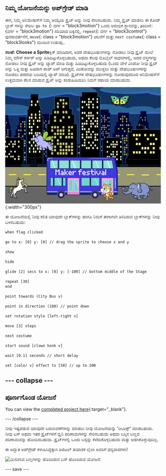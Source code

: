 ## ನಿಮ್ಮ ಯೋಜನೆಯನ್ನು ಅಪ್‌ಗ್ರೇಡ್ ಮಾಡಿ

ಈಗ, ನಿಮ್ಮ ಅನಿಮೇಷನ್‌ಗೆ ನಿಮ್ಮ ಆಯ್ಕೆಯ ಸ್ಪ್ರೈಟ್ ಅನ್ನು ನೀವು ಸೇರಿಸಬಹುದು. ನಿಮ್ಮ ಸ್ಪ್ರೈಟ್ ಮಾಡಲು ಈ ಕೋಡ್ ಬ್ಲಾಕ್ ಗಳನ್ನು ಸೇರಿಸಿ: `go to `{: ವರ್ಗ = "block3motion"} ಒಂದು ಆರಂಭಿಕ ಸ್ಥಾನವನ್ನು, ` point `: {ವರ್ಗ = "block3motion"} ಸರಿಯಾದ ದಿಕ್ಕಿನಲ್ಲಿ, `repeat`{: ವರ್ಗ = "block3control"} ಪುನರಾವರ್ತೆನೆಗೆ, `move`{: class = "block3motion"} ಚಲನೆಗೆ ಮತ್ತು `next costume`{: class = "block3looks"} ಮುಂದಿನ ಉಡುಪು,.

**ಸಲಹೆ:** **Choose a Sprite**ಕ್ಲಿಕ್ ಮಾಡಿದಾಗ, ಅದರ ವೇಷಭೂಷಣಗಳನ್ನು ನೋಡಲು ನೀವು ಸ್ಪ್ರೈಟ್ ಮೇಲೆ ನಿಮ್ಮ ಮೌಸ್ ಕರ್ಸರ್ ಅನ್ನು ಹಿಡಿದಿಟ್ಟುಕೊಳ್ಳಬಹುದು, ಅಥವಾ ಕೆಲವು ಮೊಬೈಲ್ ಸಾಧನಗಳಲ್ಲಿ, ಅದರ ವಸ್ತ್ರಗಳನ್ನು ನೋಡಲು ನೀವು ಸ್ಪ್ರೈಟ್ ಅನ್ನು ಟ್ಯಾಪ್ ಮಾಡಿ ಮತ್ತು ಹಿಡಿದಿಟ್ಟುಕೊಳ್ಳಬಹುದು (ಒಂದು ವೇಳೆ ವಿಂಡೋ ನೀವು ಸ್ಪ್ರೈಟ್ ಅನ್ನು ಒತ್ತಿ ಮತ್ತು ಹಿಡಿದಾಗ ಪಾಪ್ ಅಪ್ ಆಗುತ್ತದೆ, ವಿಂಡೋವನ್ನು ಮುಚ್ಚಲು ಮತ್ತು ವೇಷಭೂಷಣಗಳನ್ನು ನೋಡಲು ಪರದೆಯ ಬದಿಯಲ್ಲಿ ಟ್ಯಾಪ್ ಮಾಡಿ). ಸ್ಪ್ರೈಟ್‌ಗಳ ವೇಷಭೂಷಣಗಳನ್ನು ನೋಡುವುದರಿಂದ ಆನಿಮೇಷನ್‌ಗೆ ಉತ್ತಮವಾಗಿ ಕೆಲಸ ಮಾಡುವ ಸ್ಪ್ರೈಟ್ ಅನ್ನು ಕಂಡುಹಿಡಿಯಲು ನಿಮಗೆ ಸಹಾಯ ಮಾಡಬಹುದು.

!["ಮೇಕರ್ ಫೆಸ್ಟಿವಲ್" ಪಠ್ಯದೊಂದಿಗೆ ಬಸ್ಸಿನ ಕಡೆಗೆ ಚಲಿಸುವ ಇತರ ಸ್ಪ್ರೈಟ್‌ಗಳು.](images/bus-upgrade.png){:width="300px"}

ಈ ಯೋಜನೆಯಲ್ಲಿ ನೀವು ಕಲಿತ ಯಾವುದೇ ಬ್ಲಾಕ್‌ಗಳನ್ನು ಹಾಗೂ ನಿಮಗೆ ಈಗಾಗಲೇ ತಿಳಿದಿರುವ ಬ್ಲಾಕ್‌ಗಳನ್ನು ನೀವು ಬಳಸಬಹುದು:

```blocks3
when flag clicked

go to x: [0] y: [0] // drag the sprite to choose x and y

show

hide

glide [2] secs to x: [0] y: [-100] // bottom middle of the Stage

repeat [30]
end

point towards (City Bus v)

point in direction (180) // point down

set rotation style [left-right v]

move [3] steps

next costume

start sound [clown honk v]

wait [0.1] seconds // short delay

set [color v] effect to [50] // up to 200
```

--- collapse ---
---
ಪೂರ್ಣಗೊಂಡ ಯೋಜನೆ
---

You can view the [completed project here](https://scratch.mit.edu/projects/724160134/){:target="_blank"}.

--- /collapse ---

ನೀವು ಇಷ್ಟಪಡುವ ಯಾವುದೇ ಬದಲಾವಣೆಗಳನ್ನು ಮಾಡಲು ನೀವು ಯೋಜನೆಯನ್ನು 'ರೀಮಿಕ್ಸ್' ಮಾಡಬಹುದು. ನೀವು ಬಸ್ ಅಥವಾ ಇತರ ಸ್ಪ್ರೈಟ್‌ಗಳಿಗೆ ಧ್ವನಿ ಪರಿಣಾಮಗಳನ್ನು ಸೇರಿಸಬಹುದು ಅಥವಾ ಬಸ್ಸಿನ ಬಣ್ಣದ ಪರಿಣಾಮವನ್ನು ಹೊಂದಿಸಬಹುದು. ಸ್ಪ್ರೈಟ್‌ಗಳಲ್ಲಿ ಒಂದು ಬಸ್ಸನ್ನು ಕಳೆದುಕೊಳ್ಳಬಹುದು ಮತ್ತು ಅಡಗಿಕೊಳ್ಳುವುದಿಲ್ಲ.

ಈ ಅದ್ಭುತ ಅಪ್‌ಗ್ರೇಡ್ ಕಳುಹಿಸಿದ್ದಕ್ಕಾಗಿ ಡಿಜಿಟಲ್ ತಯಾರಕ ಲೈಲಾ ಅವರಿಗೆ ಧನ್ಯವಾದಗಳು!

![ಮಿನುಗುವ ಬಣ್ಣಗಳನ್ನು ಹೊಂದಿರುವ ಬಸ್ ಹೊಂದಿರುವ ಯೋಜನೆ.](images/Lyla-bus.gif)

--- save ---
